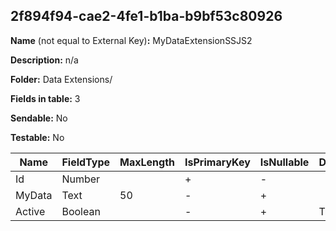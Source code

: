 ## 2f894f94-cae2-4fe1-b1ba-b9bf53c80926

**Name** (not equal to External Key)**:** MyDataExtensionSSJS2

**Description:** n/a

**Folder:** Data Extensions/

**Fields in table:** 3

**Sendable:** No

**Testable:** No

| Name | FieldType | MaxLength | IsPrimaryKey | IsNullable | DefaultValue |
| --- | --- | --- | --- | --- | --- |
| Id | Number |  | + | - |  |
| MyData | Text | 50 | - | + |  |
| Active | Boolean |  | - | + | True |
